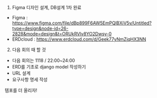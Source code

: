 1. Figma 디자인 설계, DB설계 1차 완료
 - Figma : https://www.figma.com/file/dBp899F6AW5EmPQlBXiV5v/Untitled?type=design&node-id=26-2828&mode=design&t=ORUkRVlv8YO2Dwsy-0
 - ERDcloud : https://www.erdcloud.com/d/Geek77yNmZjqHX3NN

2. 다음 회의 때 할 것
  - 다음 회의는 1118 / 22:00~24:00
  - ERD를 기초로 django model 작성하기
  - URL 설계
  - 요구사항 명세 작성

템포를 더 올리자!